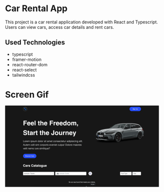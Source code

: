 <h1>Car Rental App</h1>

<p>This project is a car rental application developed with React and Typescript. Users can view cars, access car details and rent cars.</p>

<h2>Used Technologies</h2>

<ul>

<li>typescript</li>
<li>framer-motion</li>
<li>react-router-dom</li>
<li>react-select</li>
<li>tailwindcss</li>

</ul>

<h1>Screen Gif</h1>

<img src="/public/carrentalapp.gif" />
